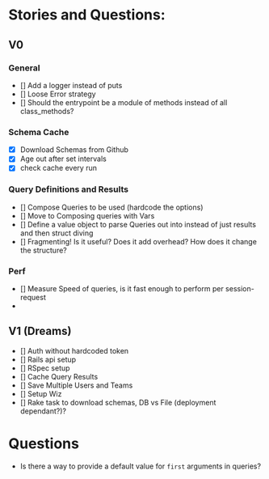# Stories and Questions:

## V0

### General
- [] Add a logger instead of puts
- [] Loose Error strategy
- [] Should the entrypoint be a module of methods instead of all class_methods?

### Schema Cache
- [x] Download Schemas from Github
- [x] Age out after set intervals
- [x] check cache every run

### Query Definitions and Results
- [] Compose Queries to be used (hardcode the options)
- [] Move to Composing queries with Vars
- [] Define a value object to parse Queries out into instead of just results and then struct diving
- [] Fragmenting! Is it useful? Does it add overhead? How does it change the structure?

### Perf
- [] Measure Speed of queries, is it fast enough to perform per session-request
-

## V1 (Dreams)
- [] Auth without hardcoded token
- [] Rails api setup
- [] RSpec setup
- [] Cache Query Results
- [] Save Multiple Users and Teams
- [] Setup Wiz
- [] Rake task to download schemas, DB vs File (deployment dependant?)?


# Questions
- Is there a way to provide a default value for `first` arguments in queries?
